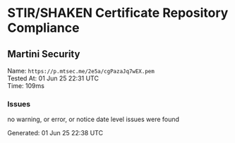 # STIR/SHAKEN Certificate Repository Compliance

## Martini Security

Name: `https://p.mtsec.me/2e5a/cgPazaJq7wEX.pem`\
Tested At: 01 Jun 25 22:31 UTC\
Time: 109ms

### Issues

no warning, or error, or notice date level issues were found

Generated: 01 Jun 25 22:38 UTC